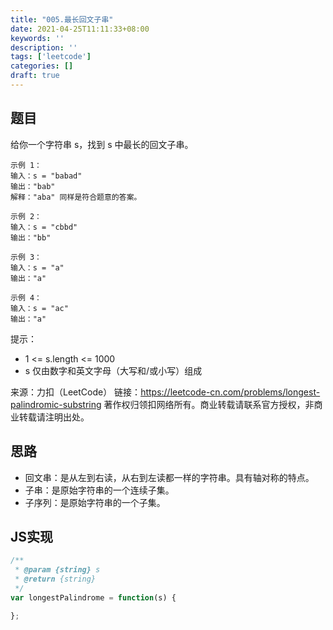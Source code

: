 ```yaml
---
title: "005.最长回文子串"
date: 2021-04-25T11:11:33+08:00
keywords: ''
description: ''
tags: ['leetcode']
categories: []
draft: true
---
```


## 题目

给你一个字符串 s，找到 s 中最长的回文子串。

```
示例 1：
输入：s = "babad"
输出："bab"
解释："aba" 同样是符合题意的答案。

示例 2：
输入：s = "cbbd"
输出："bb"

示例 3：
输入：s = "a"
输出："a"

示例 4：
输入：s = "ac"
输出："a"
```

提示：

- 1 <= s.length <= 1000
- s 仅由数字和英文字母（大写和/或小写）组成

来源：力扣（LeetCode）
链接：https://leetcode-cn.com/problems/longest-palindromic-substring
著作权归领扣网络所有。商业转载请联系官方授权，非商业转载请注明出处。


## 思路 

- 回文串：是从左到右读，从右到左读都一样的字符串。具有轴对称的特点。
- 子串：是原始字符串的一个连续子集。
- 子序列：是原始字符串的一个子集。

## JS实现

```javascript
/**
 * @param {string} s
 * @return {string}
 */
var longestPalindrome = function(s) {

};
```
